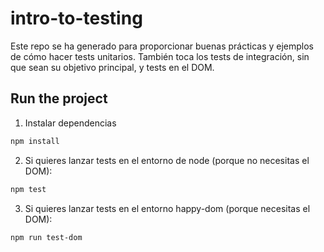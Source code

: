 # intro-to-testing

Este repo se ha generado para proporcionar buenas prácticas y ejemplos de cómo hacer tests unitarios. También toca los tests de integración, sin que sean su objetivo principal, y tests en el DOM.

## Run the project

1. Instalar dependencias

```bash
npm install
```

2. Si quieres lanzar tests en el entorno de node (porque no necesitas el DOM):

```bash
npm test
```

3. Si quieres lanzar tests en el entorno happy-dom (porque necesitas el DOM):

```bash
npm run test-dom
```
